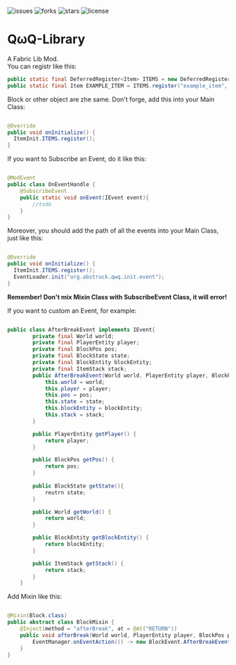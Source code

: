 ![issues](https://img.shields.io/github/issues/Abstruck-Studio/QwQ-Library?style=for-the-badge) 
![forks](https://img.shields.io/github/forks/Abstruck-Studio/QwQ-Library?style=for-the-badge)
![stars](https://img.shields.io/github/stars/Abstruck-Studio/QwQ-Library?style=for-the-badge)
![license](https://img.shields.io/github/license/Abstruck-Studio/QwQ-Library?style=for-the-badge)
# QωQ-Library
A Fabric Lib Mod.  
You can registr like this:

```java
public static final DeferredRegister<Item> ITEMS = new DeferredRegister<>(Registry.ITEM, MOD_ID);
public static final Item EXAMPLE_ITEM = ITEMS.register("example_item", () -> new Item(new Item.Settings()));
```

Block or other object are zhe same.
Don't forge, add this into your Main Class:

```java

@Override
public void onInitialize() {
  ItemInit.ITEMS.register();
}

```
If you want to Subscribe an Event, do it like this:

```java

@ModEvent
public class OnEventHandle {
    @SubscribeEvent
    public static void onEvent(IEvent event){
        //todo
    }
}

```

Moreover, you should add the path of all the events into your Main Class, just like this:

```java

@Override
public void onInitialize() {
  ItemInit.ITEMS.register();
  EventLoader.init("org.abstruck.qwq.init.event");
}

```
__Remember! Don't mix Mixin Class with SubscribeEvent Class, it will error!__  


If you want to custom an Event, for example:

```java

public class AfterBreakEvent implements IEvent{
        private final World world;
        private final PlayerEntity player;
        private final BlockPos pos;
        private final BlockState state;
        private final BlockEntity blockEntity;
        private final ItemStack stack;
        public AfterBreakEvent(World world, PlayerEntity player, BlockPos pos, BlockState state, @Nullable BlockEntity blockEntity, ItemStack stack) {
            this.world = world;
            this.player = player;
            this.pos = pos;
            this.state = state;
            this.blockEntity = blockEntity;
            this.stack = stack;
        }

        public PlayerEntity getPlayer() {
            return player;
        }

        public BlockPos getPos() {
            return pos;
        }
        
        public BlockState getState(){
            reutrn state;
        }

        public World getWorld() {
            return world;
        }

        public BlockEntity getBlockEntity() {
            return blockEntity;
        }

        public ItemStack getStack() {
            return stack;
        }
    }

```
Add Mixin like this:

```java

@Mixin(Block.class)
public abstract class BlockMixin {
    @Inject(method = "afterBreak", at = @At("RETURN"))
    public void afterBreak(World world, PlayerEntity player, BlockPos pos, BlockState state, BlockEntity blockEntity, ItemStack stack, CallbackInfo ci){
        EventManager.onEventAction(() -> new BlockEvent.AfterBreakEvent(world, player, pos, state, blockEntity, stack));
    }
}

```
